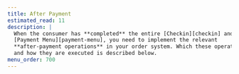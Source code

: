 ```yaml
---
title: After Payment
estimated_read: 11
description: |
  When the consumer has **completed** the entire [Checkin][checkin] and
  [Payment Menu][payment-menu], you need to implement the relevant
  **after-payment operations** in your order system. Which these operations are
  and how they are executed is described below.
menu_order: 700
---
```


[checkin]: checkout/3.0/standard/checkin/
[payment-menu]: checkout/3.0/standard/payment-menu/
